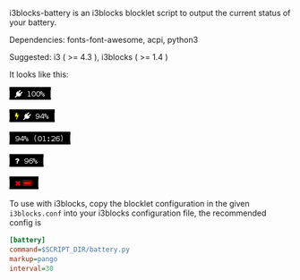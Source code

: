 i3blocks-battery is an i3blocks blocklet script to output the current status of your battery.

Dependencies: fonts-font-awesome, acpi, python3

Suggested: i3 ( >= 4.3 ), i3blocks ( >= 1.4 )

It looks like this:

![](images/full.png)

![](images/charging.png)

![](images/unplugged.png)

![](images/unknown.png)

![](images/nobattery.png)

To use with i3blocks, copy the blocklet configuration in the given `i3blocks.conf` into your i3blocks configuration file, the recommended config is

```INI
[battery]
command=$SCRIPT_DIR/battery.py
markup=pango
interval=30
```
